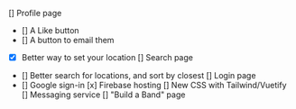 [] Profile page
- [] A Like button
- [] A button to email them
- [x] Better way to set your location
[] Search page
- [] Better search for locations, and sort by closest
[] Login page
- [] Google sign-in
[x] Firebase hosting
[] New CSS with Tailwind/Vuetify
[] Messaging service
[] "Build a Band" page
